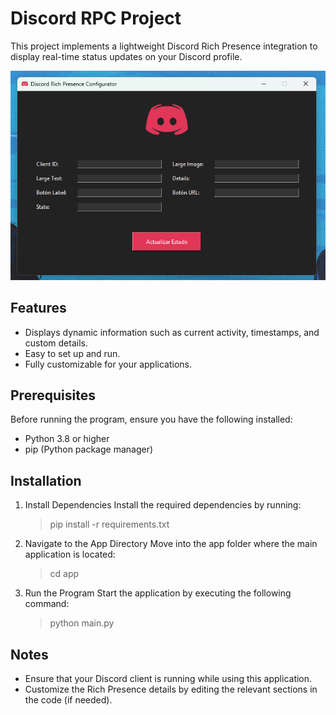 # Discord RPC Project

This project implements a lightweight Discord Rich Presence integration to display real-time status updates on your Discord profile.

![Preview](app/assets/hh.png)

## Features

- Displays dynamic information such as current activity, timestamps, and custom details.
- Easy to set up and run.
- Fully customizable for your applications.

## Prerequisites

Before running the program, ensure you have the following installed:

- Python 3.8 or higher
- pip (Python package manager)

## Installation

1. Install Dependencies
   Install the required dependencies by running:

   > pip install -r requirements.txt

2. Navigate to the App Directory
   Move into the app folder where the main application is located:

   > cd app

3. Run the Program
   Start the application by executing the following command:
   > python main.py

## Notes

- Ensure that your Discord client is running while using this application.
- Customize the Rich Presence details by editing the relevant sections in the code (if needed).
